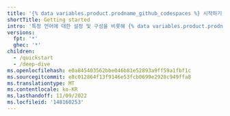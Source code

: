 ```yaml
---
title: '{% data variables.product.prodname_github_codespaces %} 시작하기'
shortTitle: Getting started
intro: '특정 언어에 대한 설정 및 구성을 비롯해 {% data variables.product.prodname_github_codespaces %}를 시작하는 방법을 알아봅니다.'
versions:
  fpt: '*'
  ghec: '*'
children:
  - /quickstart
  - /deep-dive
ms.openlocfilehash: e0a845403562bbe046b81e52893a9ff59a1fbf1c
ms.sourcegitcommit: e8c012864f13f9146e53fcb0699e2928c949ffa8
ms.translationtype: MT
ms.contentlocale: ko-KR
ms.lasthandoff: 11/09/2022
ms.locfileid: '148160253'
---
```


